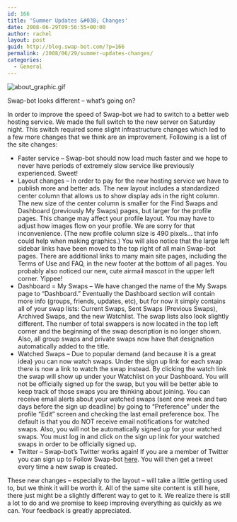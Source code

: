 ```yaml
---
id: 166
title: 'Summer Updates &#038; Changes'
date: 2008-06-29T09:56:55+00:00
author: rachel
layout: post
guid: http://blog.swap-bot.com/?p=166
permalink: /2008/06/29/summer-updates-changes/
categories:
  - General
---
```

![about_graphic.gif](http://blog.swap-bot.com/wp-content/uploads/2008/06/about_graphic.gif)

Swap-bot looks different &#8211; what&#8217;s going on?

In order to improve the speed of Swap-bot we had to switch to a better web hosting service. We made the full switch to the new server on Saturday night. This switch required some slight infrastructure changes which led to a few more changes that we think are an improvement. Following is a list of the site changes:

  * Faster service &#8211; Swap-bot should now load much faster and we hope to never have periods of extremely slow service like previously experienced. Sweet!
  * Layout changes &#8211; In order to pay for the new hosting service we have to publish more and better ads. The new layout includes a standardized center column that allows us to show display ads in the right column. The new size of the center column is smaller for the Find Swaps and Dashboard (previously My Swaps) pages, but larger for the profile pages. This change may affect your profile layout. You may have to adjust how images flow on your profile. We are sorry for that inconvenience. (The new profile column size is 490 pixels&#8230; that info could help when making graphics.) You will also notice that the large left sidebar links have been moved to the top right of all main Swap-bot pages. There are additional links to many main site pages, including the Terms of Use and FAQ, in the new footer at the bottom of all pages. You probably also noticed our new, cute airmail mascot in the upper left corner. Yippee!
  * Dashboard = My Swaps &#8211; We have changed the name of the My Swaps page to &#8220;Dashboard.&#8221; Eventually the Dashboard section will contain more info (groups, friends, updates, etc), but for now it simply contains all of your swap lists: Current Swaps, Sent Swaps (Previous Swaps), Archived Swaps, and the new Watchlist. The swap lists also look slightly different. The number of total swappers is now located in the top left corner and the beginning of the swap description is no longer shown. Also, all group swaps and private swaps now have that designation automatically added to the title.
  * Watched Swaps &#8211; Due to popular demand (and because it is a great idea) you can now watch swaps. Under the sign up link for each swap there is now a link to watch the swap instead. By clicking the watch link the swap will show up under your Watchlist on your Dashboard. You will not be officially signed up for the swap, but you will be better able to keep track of those swaps you are thinking about joining. You can receive email alerts about your watched swaps (sent one week and two days before the sign up deadline) by going to &#8220;Preference&#8221; under the profile &#8220;Edit&#8221; screen and checking the last email preference box. The default is that you do NOT receive email notifications for watched swaps. Also, you will not be automatically signed up for your watched swaps. You must log in and click on the sign up link for your watched swaps in order to be officially signed up.
  * Twitter &#8211; Swap-bot&#8217;s Twitter works again! If you are a member of Twitter you can sign up to Follow Swap-bot [here](http://twitter.com/swapbot). You will then get a tweet every time a new swap is created.

These new changes &#8211; especially to the layout &#8211; will take a little getting used to, but we think it will be worth it. All of the same site content is still here, there just might be a slightly different way to get to it. We realize there is still a lot to do and we promise to keep improving everything as quickly as we can. Your feedback is greatly appreciated.